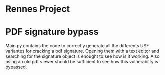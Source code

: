 # Rennes Project
# PDF signature bypass

Main.py contains the code to correctly generate all the differents USF variantes for cracking a pdf signature. Opening them with a text editor and searching for the signature object is enought to see how is it working. Also using an old pdf viewer should be sufficient to see how this vulnerabilty is bypassed.